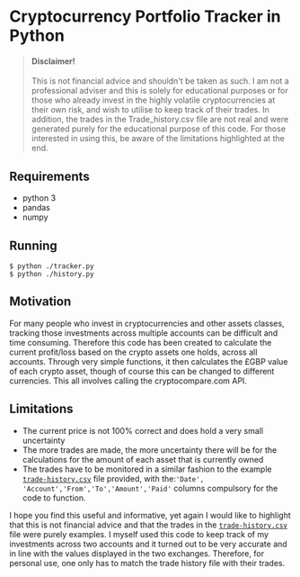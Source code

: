 # Cryptocurrency Portfolio Tracker in Python

> #### Disclaimer!
>
> This is not financial advice and shouldn't be taken as such.
> I am not a professional adviser and this is solely for educational purposes
> or for those who already invest in the highly volatile cryptocurrencies
> at their own risk, and wish to utilise to keep track of their trades.
> In addition, the trades in the Trade_history.csv file are not real and were
> generated purely for the educational purpose of this code. For those
> interested in using this, be aware of the limitations highlighted at the end.

## Requirements

- python 3
- pandas
- numpy

## Running 

```console
$ python ./tracker.py
$ python ./history.py
```

## Motivation

For many people who invest in cryptocurrencies and other assets classes, tracking those investments
across multiple accounts can be difficult and time consuming. Therefore this code has been
created to calculate the current
profit/loss based on the  crypto assets one holds, across all accounts. Through very
simple functions, it then calculates the £GBP value of each crypto asset, though
of course this can be changed to different currencies. This all involves calling
the cryptocompare.com API.

## Limitations

- The current price is not 100% correct and does hold a very small
  uncertainty
- The more trades are made, the more uncertainty there will be for the
  calculations for the amount of each asset that is currently owned
- The trades have to be monitored in a similar fashion to the example
  [`trade-history.csv`](trade-history.csv) file provided, with the:`'Date',
  'Account','From','To','Amount','Paid'` columns compulsory for the
  code to function.

I hope you find this useful and informative, yet again I would like to
highlight that this is not financial advice and that the trades in the
[`trade-history.csv`](trade-history.csv) file were purely examples.
I myself used this code to keep track of my investments across two
accounts and it turned out to be very accurate and in line with the values
displayed in the two exchanges. Therefore, for personal use, one only has 
to match the trade history file with their trades. 
